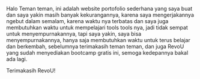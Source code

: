 Halo Teman teman, ini adalah website portofolio sederhana yang saya buat dan saya yakin masih banyak kekurangannya, karena saya mengerjakannya ngebut dalam semalam, 
karena waktu nya terbatas dan saya juga membutuhkan waktu untuk mempelajari tools tools nya, jadi tidak sempat untuk menyempurnakannya, tapi saya yakin, saya bisa menyempurnakannya, 
hanya saja membutuhkan waktu untuk terus belajar dan berkembah, sebelumnya terimakasih teman teman, dan juga RevoU yang sudah menyediakan bootcamp gratis ini, semoga kedepannya bakal ada lagi.

Terimakasih RevoU!

